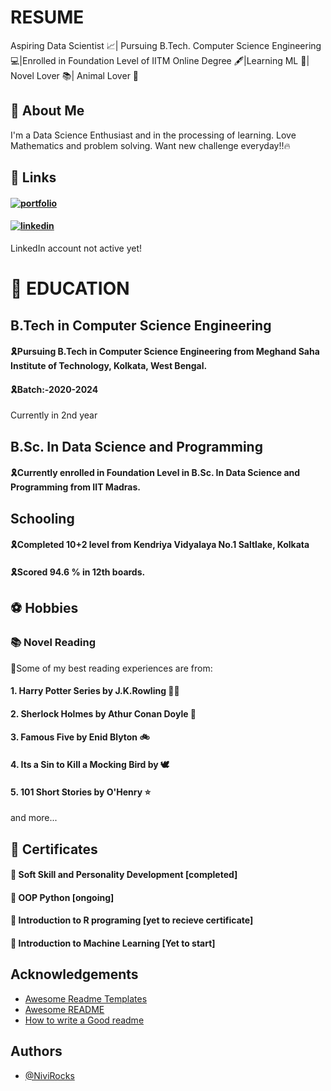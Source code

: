#      RESUME 
Aspiring Data Scientist 📈| Pursuing B.Tech. Computer Science Engineering 💻|Enrolled in Foundation Level of IITM Online Degree 🖋|Learning ML 📌| Novel Lover 📚| Animal Lover 🐶 
## 🚀 About Me
I'm a Data Science Enthusiast and in the processing of learning.
Love Mathematics and problem solving. Want new challenge everyday!!🔥


## 🔗 Links
#### [![portfolio](https://img.shields.io/badge/My_GitHub_Profile_Link-000?style=for-the-badge&logo=ko-fi&logoColor=white)](https://github.com/NiviRocks)
#### [![linkedin](https://img.shields.io/badge/linkedin-0A66C2?style=for-the-badge&logo=linkedin&logoColor=white)](https://www.linkedin.com/)
LinkedIn account not active yet!
# 📖 EDUCATION 
## B.Tech in Computer Science Engineering
#### 🎗Pursuing B.Tech in Computer Science Engineering from Meghand Saha Institute of Technology, Kolkata, West Bengal.
#### 🎗Batch:-2020-2024
Currently in 2nd year 
## B.Sc. In Data Science and Programming
#### 🎗Currently enrolled in Foundation Level in B.Sc. In Data Science and Programming from IIT Madras.
## Schooling
#### 🎗Completed 10+2 level from Kendriya Vidyalaya No.1 Saltlake, Kolkata
#### 🎗Scored 94.6 % in 12th boards.

## ⚽ Hobbies 
### 📚 Novel Reading
🎀Some of my best reading experiences are from:
  ####  1. Harry Potter Series by J.K.Rowling 🧙‍♂️
  ####  2. Sherlock Holmes by Athur Conan Doyle 🤠  
  ####  3. Famous Five by Enid Blyton 🚲
  ####  4. Its a Sin to Kill a Mocking Bird by 🕊
  ####  5. 101 Short Stories by O'Henry ⭐
  and more...
  
  ## 🧧 Certificates
#### 🎯 Soft Skill and Personality Development [completed]
#### 🎯 OOP Python [ongoing]
#### 🎯 Introduction to R programing [yet to recieve certificate]
#### 🎯 Introduction to Machine Learning [Yet to start]



## Acknowledgements

 - [Awesome Readme Templates](https://awesomeopensource.com/project/elangosundar/awesome-README-templates)
 - [Awesome README](https://github.com/matiassingers/awesome-readme)
 - [How to write a Good readme](https://bulldogjob.com/news/449-how-to-write-a-good-readme-for-your-github-project)


## Authors 

- [@NiviRocks](https://www.github.com/NiviRocks)


